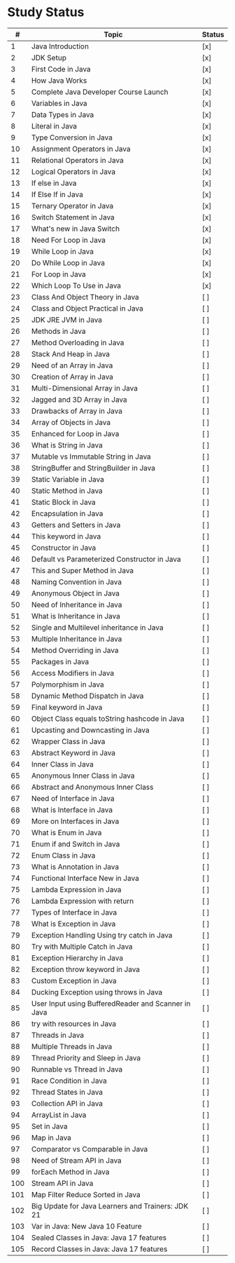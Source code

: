 # Study Status

| #   | Topic                                               | Status |
| --- | ----------------------------------------------------| ------------ |
| 1   | Java Introduction                                   | [x]             |
| 2   | JDK Setup                                           | [x]             |
| 3   | First Code in Java                                  | [x]             |
| 4   | How Java Works                                      | [x]             |
| 5   | Complete Java Developer Course Launch               | [x]             |
| 6   | Variables in Java                                   | [x]             |
| 7   | Data Types in Java                                  | [x]             |
| 8   | Literal in Java                                     | [x]             |
| 9   | Type Conversion in Java                             | [x]             |
| 10  | Assignment Operators in Java                        | [x]             |
| 11  | Relational Operators in Java                        | [x]             |
| 12  | Logical Operators in Java                           | [x]             |
| 13  | If else in Java                                     | [x]             |
| 14  | If Else If in Java                                  | [x]             |
| 15  | Ternary Operator in Java                            | [x]             |
| 16  | Switch Statement in Java                            | [x]             |
| 17  | What's new in Java Switch                           | [x]             |
| 18  | Need For Loop in Java                               | [x]             |
| 19  | While Loop in Java                                  | [x]             |
| 20  | Do While Loop in Java                               | [x]             |
| 21  | For Loop in Java                                    | [x]             |
| 22  | Which Loop To Use in Java                           | [x]             |
| 23  | Class And Object Theory in Java                     | [ ]             |
| 24  | Class and Object Practical in Java                  | [ ]             |
| 25  | JDK JRE JVM in Java                                 | [ ]             |
| 26  | Methods in Java                                     | [ ]             |
| 27  | Method Overloading in Java                          | [ ]             |
| 28  | Stack And Heap in Java                              | [ ]             |
| 29  | Need of an Array in Java                            | [ ]             |
| 30  | Creation of Array in Java                           | [ ]             |
| 31  | Multi-Dimensional Array in Java                     | [ ]             |
| 32  | Jagged and 3D Array in Java                         | [ ]             |
| 33  | Drawbacks of Array in Java                          | [ ]             |
| 34  | Array of Objects in Java                            | [ ]             |
| 35  | Enhanced for Loop in Java                           | [ ]             |
| 36  | What is String in Java                              | [ ]             |
| 37  | Mutable vs Immutable String in Java                 | [ ]             |
| 38  | StringBuffer and StringBuilder in Java              | [ ]             |
| 39  | Static Variable in Java                             | [ ]             |
| 40  | Static Method in Java                               | [ ]             |
| 41  | Static Block in Java                                | [ ]             |
| 42  | Encapsulation in Java                               | [ ]             |
| 43  | Getters and Setters in Java                         | [ ]             |
| 44  | This keyword in Java                                | [ ]             |
| 45  | Constructor in Java                                 | [ ]             |
| 46  | Default vs Parameterized Constructor in Java        | [ ]             |
| 47  | This and Super Method in Java                       | [ ]             |
| 48  | Naming Convention in Java                           | [ ]             |
| 49  | Anonymous Object in Java                            | [ ]             |
| 50  | Need of Inheritance in Java                         | [ ]             |
| 51  | What is Inheritance in Java                         | [ ]             |
| 52  | Single and Multilevel inheritance in Java           | [ ]             |
| 53  | Multiple Inheritance in Java                        | [ ]             |
| 54  | Method Overriding in Java                           | [ ]             |
| 55  | Packages in Java                                    | [ ]             |
| 56  | Access Modifiers in Java                            | [ ]             |
| 57  | Polymorphism in Java                                | [ ]             |
| 58  | Dynamic Method Dispatch in Java                     | [ ]             |
| 59  | Final keyword in Java                               | [ ]             |
| 60  | Object Class equals toString hashcode in Java       | [ ]             |
| 61  | Upcasting and Downcasting in Java                   | [ ]             |
| 62  | Wrapper Class in Java                               | [ ]             |
| 63  | Abstract Keyword in Java                            | [ ]             |
| 64  | Inner Class in Java                                 | [ ]             |
| 65  | Anonymous Inner Class in Java                       | [ ]             |
| 66  | Abstract and Anonymous Inner Class                  | [ ]             |
| 67  | Need of Interface in Java                           | [ ]             |
| 68  | What is Interface in Java                           | [ ]             |
| 69  | More on Interfaces in Java                          | [ ]             |
| 70  | What is Enum in Java                                | [ ]             |
| 71  | Enum if and Switch in Java                          | [ ]             |
| 72  | Enum Class in Java                                  | [ ]             |
| 73  | What is Annotation in Java                          | [ ]             |
| 74  | Functional Interface New in Java                    | [ ]             |
| 75  | Lambda Expression in Java                           | [ ]             |
| 76  | Lambda Expression with return                       | [ ]             |
| 77  | Types of Interface in Java                          | [ ]             |
| 78  | What is Exception in Java                           | [ ]             |
| 79  | Exception Handling Using try catch in Java          | [ ]             |
| 80  | Try with Multiple Catch in Java                     | [ ]             |
| 81  | Exception Hierarchy in Java                         | [ ]             |
| 82  | Exception throw keyword in Java                     | [ ]             |
| 83  | Custom Exception in Java                            | [ ]             |
| 84  | Ducking Exception using throws in Java              | [ ]             |
| 85  | User Input using BufferedReader and Scanner in Java | [ ]             |
| 86  | try with resources in Java                          | [ ]             |
| 87  | Threads in Java                                     | [ ]             |
| 88  | Multiple Threads in Java                            | [ ]             |
| 89  | Thread Priority and Sleep in Java                   | [ ]             |
| 90  | Runnable vs Thread in Java                          | [ ]             |
| 91  | Race Condition in Java                              | [ ]             |
| 92  | Thread States in Java                               | [ ]             |
| 93  | Collection API in Java                              | [ ]             |
| 94  | ArrayList in Java                                   | [ ]             |
| 95  | Set in Java                                         | [ ]             |
| 96  | Map in Java                                         | [ ]             |
| 97  | Comparator vs Comparable in Java                    | [ ]             |
| 98  | Need of Stream API in Java                          | [ ]             |
| 99  | forEach Method in Java                              | [ ]             |
| 100 | Stream API in Java                                  | [ ]             |
| 101 | Map Filter Reduce Sorted in Java                    | [ ]             |
| 102 | Big Update for Java Learners and Trainers: JDK 21   | [ ]             |
| 103 | Var in Java: New Java 10 Feature                    | [ ]             |
| 104 | Sealed Classes in Java: Java 17 features            | [ ]             |
| 105 | Record Classes in Java: Java 17 features            | [ ]             |
